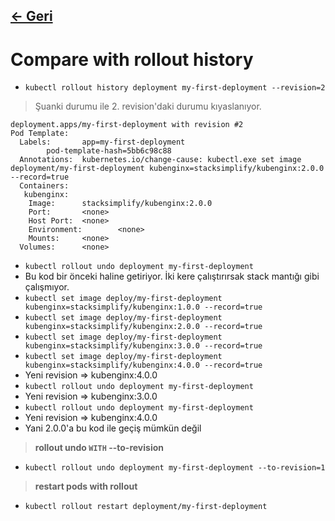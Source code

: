## [<- Geri](../README.md)


# Compare with rollout history
-  `kubectl rollout history deployment my-first-deployment --revision=2`
> Şuanki durumu ile 2. revision'daki durumu kıyaslanıyor.
```
deployment.apps/my-first-deployment with revision #2
Pod Template:
  Labels:       app=my-first-deployment
        pod-template-hash=5bb6c98c88
  Annotations:  kubernetes.io/change-cause: kubectl.exe set image deployment/my-first-deployment kubenginx=stacksimplify/kubenginx:2.0.0 --record=true
  Containers:
   kubenginx:
    Image:      stacksimplify/kubenginx:2.0.0
    Port:       <none>
    Host Port:  <none>
    Environment:        <none>
    Mounts:     <none>
  Volumes:      <none>
```
- `kubectl rollout undo deployment my-first-deployment`
- Bu kod bir önceki haline getiriyor. İki kere çalıştırırsak stack mantığı gibi çalışmıyor.
- `kubectl set image deploy/my-first-deployment kubenginx=stacksimplify/kubenginx:1.0.0 --record=true`
- `kubectl set image deploy/my-first-deployment kubenginx=stacksimplify/kubenginx:2.0.0 --record=true`
- `kubectl set image deploy/my-first-deployment kubenginx=stacksimplify/kubenginx:3.0.0 --record=true`
- `kubectl set image deploy/my-first-deployment kubenginx=stacksimplify/kubenginx:4.0.0 --record=true`
- Yeni revision => kubenginx:4.0.0
- `kubectl rollout undo deployment my-first-deployment`
- Yeni revision => kubenginx:3.0.0
- `kubectl rollout undo deployment my-first-deployment`
- Yeni revision => kubenginx:4.0.0
- Yani 2.0.0'a bu kod ile geçiş mümkün değil
> **rollout undo `WITH` --to-revision**
- `kubectl rollout undo deployment my-first-deployment --to-revision=1`
> **restart pods with rollout**
- `kubectl rollout restart deployment/my-first-deployment`